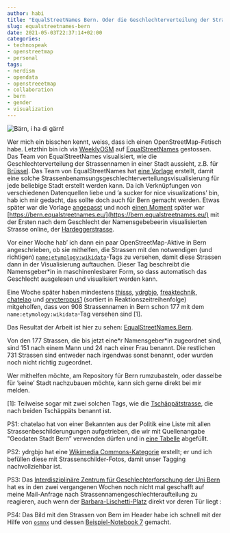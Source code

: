 ```yaml
---
author: habi
title: "EqualStreetNames Bern. Oder die Geschlechterverteilung der Strassennamen in meiner Heimatstadt."
slug: equalstreetnames-bern
date: 2021-05-03T22:37:14+02:00
categories:
- technospeak
- openstreetmap
- personal
tags:
- nerdism
- opendata
- openstreeetmap
- collaboration
- bern
- gender
- visualization
---
```


![Bärn, i ha di gärn!](/static/2021/Bern.png)

Wer mich ein bisschen kennt, weiss, dass ich einen OpenStreetMap-Fetisch habe.
Letzthin bin ich via [WeeklyOSM](https://weeklyosm.eu/archives/14443#wn560_24766) auf [EqualStreetNames](http://equalstreetnames.be) gestossen.
Das Team von EqualStreetNames visualisiert, wie die Geschlechterverteilung der Strassennamen in einer Stadt aussieht, z.B. für [Brüssel](https://equalstreetnames.brussels/).
Das Team von EqualStreetNames hat [eine Vorlage](https://github.com/EqualStreetNames/equalstreetnames-template) erstellt, damit eine solche Strassenbenamsungsgeschlechterverteilungsvisualisierung für jede beliebige Stadt erstellt werden kann.
Da ich Verknüpfungen von verschiedenen Datenquellen liebe und ’a sucker for nice visualizations’ bin, hab ich mir gedacht, das sollte doch auch für Bern gemacht werden.
Etwas später war die Vorlage [angepasst](https://github.com/EqualStreetNames/equalstreetnames-bern) und noch [einen Moment](https://github.com/EqualStreetNames/equalstreetnames/issues/171#issuecomment-822580095) später war [https://bern.equalstreetnames.eu/](https://bern.equalstreetnames.eu/) mit der Ersten nach dem Geschlecht der Namensgebebeerin visualisierten Strasse online, der [Hardeggerstrasse](https://overpass-api.de/achavi/?changeset=103203212).

Vor einer Woche hab’ ich dann ein paar OpenStreetMap-Aktive in Bern angeschrieben, ob sie mithelfen, die Strassen mit den notwendigen (und richtigen) [`name:etymology:wikidata`](https://wiki.openstreetmap.org/wiki/Key:name:etymology:wikidata)-Tags zu versehen, damit diese Strassen dann in der Visualisierung auftauchen.
Dieser Tag beschreibt die Namensgeber\*in in maschinenlesbarer Form, so dass automatisch das Geschlecht ausgelesen und visualisiert werden kann.

Eine Woche später haben mindestens [thisss](http://osm.org/user/thisss), [ydrgbjo](http://osm.org/user/ydrgbjo), [freaktechnik](http://osm.org/user/freaktechnik), [chatelao](http://osm.org/user/chatelao) und [orycteropus1](http://osm.org/user/orycteropus1) (sortiert in Reaktionszeitreihenfolge) mitgeholfen, dass von 908 Strassennamen in Bern schon 177 mit dem `name:etymology:wikidata`-Tag versehen sind [1].

Das Resultat der Arbeit ist hier zu sehen: [EqualStreetNames.Bern](https://bern.equalstreetnames.eu/).

Von den 177 Strassen, die bis jetzt eine\*r Namensgeber\*in zugeordnet sind, sind 151 nach einem Mann und 24 nach einer Frau benannt.
Die restlichen 731 Strassen sind entweder nach irgendwas sonst benannt, oder wurden noch nicht richtig zugeordnet.

Wer mithelfen möchte, am Repository für Bern rumzubasteln, oder dasselbe für ’seine’ Stadt nachzubauen möchte, kann sich gerne direkt bei mir melden.

[1]: Teilweise sogar mit zwei solchen Tags, wie die [Tschäppätstrasse](https://www.openstreetmap.org/way/249724883), die nach beiden Tschäppäts benannt ist.

PS1: chatelao hat von einer Bekannten aus der Politik eine Liste mit allen Strassenbeschilderungungen aufgetrieben, die wir mit Quellenangabe "Geodaten Stadt Bern” verwenden dürfen und in [eine Tabelle](https://docs.google.com/spreadsheets/d/15dDGMJSa0HdUemPqakue229IPZydJl1pMS2FPgCgoCA/edit#gid=0) abgefüllt.

PS2: ydrgbjo hat eine [Wikimedia Commons-Kategorie](https://commons.wikimedia.org/wiki/Category:Street_signs_in_Bern) erstellt; er und ich befüllen diese mit Strassenschilder-Fotos, damit unser Tagging nachvollziehbar ist.

PS3: Das [Interdisziplinäre Zentrum für Geschlechterforschung der Uni Bern](https://www.izfg.unibe.ch) hat es in den zwei vergangenen Wochen noch nicht mal geschafft auf meine Mail-Anfrage nach Strassennamengeschlechteraufteilung zu reagieren, auch wenn der [Barbara-Lischetti-Platz](https://www.openstreetmap.org/way/665047918/) direkt vor deren Tür liegt :

PS4: Das Bild mit den Strassen von Bern im Header habe ich schnell mit der Hilfe von [`osmnx`](https://geoffboeing.com/2016/11/osmnx-python-street-networks/) und dessen [Beispiel-Notebook 7](https://mybinder.org/v2/gh/gboeing/osmnx-examples/main) gemacht.